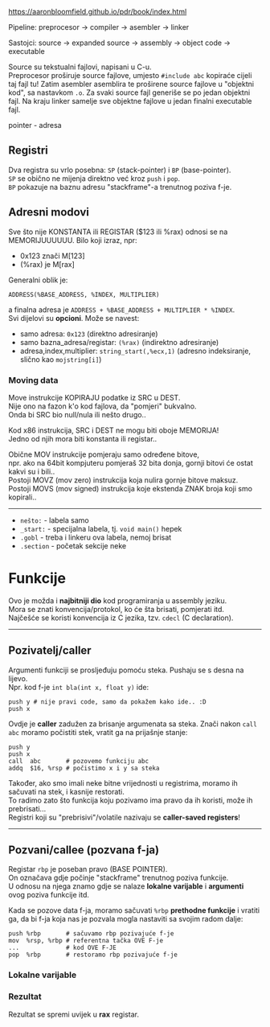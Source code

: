 
https://aaronbloomfield.github.io/pdr/book/index.html

Pipeline:
preprocesor -> compiler -> asembler -> linker

Sastojci:
source -> expanded source -> assembly -> object code -> executable

Source su tekstualni fajlovi, napisani u C-u.  
Preprocesor proširuje source fajlove, umjesto `#include abc` kopiraće cijeli taj fajl tu!
Zatim asembler asemblira te proširene source fajlove u "objektni kod", sa nastavkom `.o`.
Za svaki source fajl generiše se po jedan objektni fajl.
Na kraju linker samelje sve objektne fajlove u jedan finalni executable fajl.

pointer - adresa

## Registri
Dva registra su vrlo posebna: `SP` (stack-pointer) i `BP` (base-pointer).  
`SP` se obično ne mijenja direktno već kroz `push` i `pop`.  
`BP` pokazuje na baznu adresu "stackframe"-a trenutnog poziva f-je.


## Adresni modovi

Sve što nije KONSTANTA ili REGISTAR ($123 ili %rax) odnosi se na MEMORIJUUUUUU.
Bilo koji izraz, npr:
- 0x123 znači M[123]
- (%rax) je M[rax]

Generalni oblik je:
```
ADDRESS(%BASE_ADDRESS, %INDEX, MULTIPLIER)
```
a finalna adresa je `ADDRESS + %BASE_ADDRESS + MULTIPLIER * %INDEX`.  
Svi dijelovi su **opcioni**. Može se navest:
- samo adresa: `0x123` (direktno adresiranje)
- samo bazna_adresa/registar: `(%rax)` (indirektno adresiranje)
- adresa,index,multiplier: `string_start(,%ecx,1)` (adresno indeksiranje, slično kao `mojstring[i]`)



### Moving data

Move instrukcije KOPIRAJU podatke iz SRC u DEST.  
Nije ono na fazon k'o kod fajlova, da "pomjeri" bukvalno.  
Onda bi SRC bio null/nula ili nešto drugo..

Kod x86 instrukcija, SRC i DEST ne mogu biti oboje MEMORIJA!  
Jedno od njih mora biti konstanta ili registar..

Obične MOV instrukcije pomjeraju samo određene bitove,  
npr. ako na 64bit kompjuteru pomjeraš 32 bita donja, gornji bitovi će ostat kakvi su i bili..  
Postoji MOVZ (mov zero) instrukcija koja nulira gornje bitove maksuz.  
Postoji MOVS (mov signed) instrukcija koje ekstenda ZNAK broja koji smo kopirali..


---


- `nešto:`      - labela samo
- `_start:`     - specijalna labela, tj. `void main()` hepek
- `.gobl`       - treba i linkeru ova labela, nemoj brisat
- `.section`    - početak sekcije neke



# Funkcije

Ovo je možda i **najbitniji dio** kod programiranja u assembly jeziku.  
Mora se znati konvencija/protokol, ko će šta brisati, pomjerati itd.  
Najčešće se koristi konvencija iz C jezika, tzv. `cdecl` (C declaration).  

---
## Pozivatelj/caller

Argumenti funkciji se prosljeđuju pomoću steka. Pushaju se s desna na lijevo.  
Npr. kod f-je `int bla(int x, float y)` ide:
```assembly
push y # nije pravi code, samo da pokažem kako ide.. :D
push x
```
Ovdje je **caller** zadužen za brisanje argumenata sa steka.
Znači nakon `call abc` moramo počistiti stek, vratit ga na prijašnje stanje:
```assembly
push y 
push x
call  abc       # pozovemo funkciju abc
addq  $16, %rsp # počistimo x i y sa steka
```

Također, ako smo imali neke bitne vrijednosti u registrima, moramo ih sačuvati na stek, i kasnije restorati.  
To radimo zato što funkcija koju pozivamo ima pravo da ih koristi, može ih prebrisati...  
Registri koji su "prebrisivi"/volatile nazivaju se **caller-saved registers**!

---
## Pozvani/callee (pozvana f-ja)
Registar `rbp` je poseban pravo (BASE POINTER).  
On označava gdje počinje "stackframe" trenutnog poziva funkcije.  
U odnosu na njega znamo gdje se nalaze **lokalne varijable** i **argumenti** ovog poziva funkcije itd.

Kada se pozove data f-ja, moramo sačuvati `%rbp` **prethodne funkcije** i vratiti ga, da bi f-ja koja nas je pozvala mogla nastaviti sa svojim radom dalje:
```assembly
push %rbp       # sačuvamo rbp pozivajuće f-je
mov  %rsp, %rbp # referentna tačka OVE F-je
...             # kod OVE F-JE
pop  %rbp       # restoramo rbp pozivajuće f-je
```

### Lokalne varijable


### Rezultat
Rezultat se spremi uvijek u **rax** registar.













